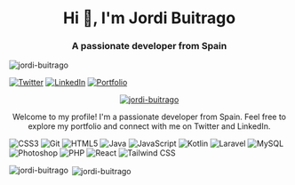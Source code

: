 <h1 align="center">Hi 👋, I'm Jordi Buitrago</h1>
<h3 align="center">A passionate developer from Spain</h3>

<p align="left"> <img src="https://komarev.com/ghpvc/?username=jordi-buitrago&label=Profile%20views&color=0e75b6&style=flat" alt="jordi-buitrago" /> </p>

<p align="left">
  <a href="https://twitter.com/jordi_buitrago" target="_blank"><img src="https://img.shields.io/twitter/follow/jordi_buitrago?logo=twitter&style=for-the-badge" alt="Twitter" /></a>
  <a href="https://linkedin.com/in/jordi-buitrago-martinez" target="_blank"><img src="https://img.shields.io/badge/-LinkedIn-blue?style=flat&logo=linkedin" alt="LinkedIn" /></a>
  <a href="https://jordi-buitrago.github.io/Buitrago-portfolio/" target="_blank"><img src="https://img.shields.io/badge/-Portfolio-3423A6?style=flat&logo=github" alt="Portfolio" /></a>
</p>

<p align="center">
  <a href="https://github.com/ryo-ma/github-profile-trophy"><img src="https://github-profile-trophy.vercel.app/?username=jordi-buitrago" alt="jordi-buitrago" /></a>
</p>

<p align="center">Welcome to my profile! I'm a passionate developer from Spain. Feel free to explore my portfolio and connect with me on Twitter and LinkedIn.</p>

<p align="left"> 
  <img src="https://img.shields.io/badge/-CSS3-1572B6?style=flat&logo=css3" alt="CSS3" />
  <img src="https://img.shields.io/badge/-Git-F05032?style=flat&logo=git" alt="Git" />
  <img src="https://img.shields.io/badge/-HTML5-E34F26?style=flat&logo=html5" alt="HTML5" />
  <img src="https://img.shields.io/badge/-Java-007396?style=flat&logo=java" alt="Java" />
  <img src="https://img.shields.io/badge/-JavaScript-F7DF1E?style=flat&logo=javascript" alt="JavaScript" />
  <img src="https://img.shields.io/badge/-Kotlin-0095D5?style=flat&logo=kotlin" alt="Kotlin" />
  <img src="https://img.shields.io/badge/-Laravel-FF2D20?style=flat&logo=laravel" alt="Laravel" />
  <img src="https://img.shields.io/badge/-MySQL-4479A1?style=flat&logo=mysql" alt="MySQL" />
  <img src="https://img.shields.io/badge/-Photoshop-31A8FF?style=flat&logo=adobe-photoshop" alt="Photoshop" />
  <img src="https://img.shields.io/badge/-PHP-777BB4?style=flat&logo=php" alt="PHP" />
  <img src="https://img.shields.io/badge/-React-61DAFB?style=flat&logo=react" alt="React" />
  <img src="https://img.shields.io/badge/-Tailwind%20CSS-38B2AC?style=flat&logo=tailwind-css" alt="Tailwind CSS" />
</p>

<p><img align="left" src="https://github-readme-stats.vercel.app/api/top-langs?username=jordi-buitrago&show_icons=true&locale=en&layout=compact" alt="jordi-buitrago" /></p>

<p>&nbsp;<img align="center" src="https://github-readme-stats.vercel.app/api?username=jordi-buitrago&show_icons=true&locale=en" alt="jordi-buitrago" /></p>
